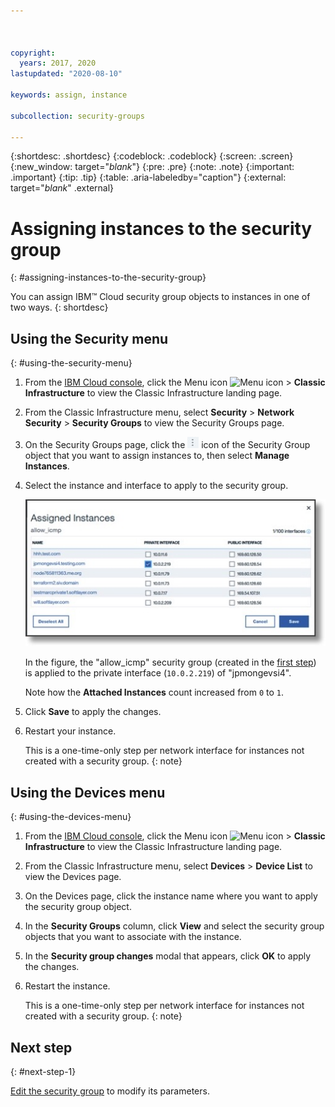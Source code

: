 ```yaml
---



copyright:
  years: 2017, 2020
lastupdated: "2020-08-10"

keywords: assign, instance

subcollection: security-groups

---
```


{:shortdesc: .shortdesc}
{:codeblock: .codeblock}
{:screen: .screen}
{:new_window: target="_blank_"}
{:pre: .pre}
{:note: .note}
{:important: .important}
{:tip: .tip}
{:table: .aria-labeledby="caption"}
{:external: target="_blank_" .external}

# Assigning instances to the security group
{: #assigning-instances-to-the-security-group}

You can assign IBM™ Cloud security group objects to instances in one of two ways.
{: shortdesc}

## Using the Security menu
{: #using-the-security-menu}

1. From the [IBM Cloud console](https://cloud.ibm.com/), click the Menu icon ![Menu icon](../../icons/icon_hamburger.svg) > **Classic Infrastructure** to view the Classic Infrastructure landing page.
2. From the Classic Infrastructure menu, select **Security** >  **Network Security** > **Security Groups** to view the Security Groups page.
3. On the Security Groups page, click the ![More icon](./images/more_icon.jpg) icon of the Security Group object that you want to assign instances to, then select **Manage Instances**.
4. Select the instance and interface to apply to the security group.

	![Security Menu Instance](./images/security_assign.jpg)

	In the figure, the "allow_icmp" security group (created in the [first step](/docs/security-groups?topic=security-groups-creating-a-security-group)) is applied to the private interface (`10.0.2.219`) of "jpmongevsi4".

	Note how the **Attached Instances** count increased from `0` to `1`.

5. Click **Save** to apply the changes.

6. Restart your instance.

   This is a one-time-only step per network interface for instances not created with a security group.
   {: note}

## Using the Devices menu
{: #using-the-devices-menu}

1. From the [IBM Cloud console](https://cloud.ibm.com/), click the Menu icon ![Menu icon](../../icons/icon_hamburger.svg) > **Classic Infrastructure** to view the Classic Infrastructure landing page.
2. From the Classic Infrastructure menu, select **Devices** > **Device List** to view the Devices page.
3. On the Devices page, click the instance name where you want to apply the security group object.
4. In the **Security Groups** column, click **View** and select the security group objects that you want to associate with the instance.
5. In the **Security group changes** modal that appears, click **OK** to apply the changes.
6. Restart the instance.

   This is a one-time-only step per network interface for instances not created with a security group.
   {: note}

## Next step
{: #next-step-1}

[Edit the security group](/docs/security-groups?topic=security-groups-editing-a-security-group) to modify its parameters.  
